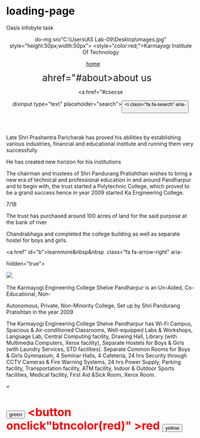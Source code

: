 # loading-page
Oasis infobyte task
<idoctype html>

<html>

<head>

<link rel="stylesheet" href="https://cdnjs.cloudflare.com/ajax/libs/font-awesome/4.7.0/css/font-

awesome.min.css">

<style>

Input[type=text]
{
width:200px;
}
li{
display:inline;
 padding:10px;
font-size:25px;
}
header
{
background-color green

padding:10px;
}
a
{
display flex

margin-top:400px;

padding-right:20px;

margin-bottom:400px; text-align:justify

font-family:"Times New Roman", Times, serif;
}
aboutus
{
text-align:justify;

nav li a:hover background-color:red;

width:30px;

border-radius:5px
}
#b
{
background-color:red;

padding:20px; font-size:20px;
}
P
{
margin-bottom:40p

nav li a
{
text-decoration:none;
}
sticky
{
position: fixed;

top: 0

width: 100%;

margin-top:300px;

display flex

margin-top:400px

6/18

</style> </head>

<body>

<header class="sticky">

<nav>

do-mg sro"C:\Users\AS Lab-09\Desktop\images.jpg" style="height:50px;width:50px"></b> <style="color:red;">Karmayogi Institute Of Technology</li>

<a href="#home">home<a><li>ahref="#about>about us</a></li>

<a href="#csecse</a></li>

dixinput type="text" placeholder="search"><button><i class="fa fa-search" aria-

</ul>

</nav> </header>

<section id="home">

<div class="a" id="k

<div>
<p>The trust Pandurang Pratishthan' is led by Shri Prashantras Paricharak, under the the most able guidance of honorable Ex-MLA of Pandharpur Late Shri Sudhakargant Paricharak, with only motto "Education For All",

Late Shri Prashantra Paricharak has proved his abilities by establishing various industries, financial and educational institute and running them very successfully

He has created new horizon for his institutions

The chairman and trustees of Shri Pandurang Pratishthan wishes to bring a new era of technical and professional education in and around Pandharpur and to begin with, the trust started a Polytechnic College, which proved to be a grand success hence in year 2009 started Ka Engineering College.

7/18

The trust has purchased around 100 acres of land for the said purpose at the bank of river

Chandrabhaga and completed the college building as well as separate hostel for boys and girls.</p>

<a href" id="b">learnmore&nbsp&nbsp&nbsp; class="fa fa-arrow-right" aria-

hidden="true"></i></a></div>

<div

<img src="C:\Users\AS Lab 09\Desktop\spp.jpg">

</div>

</section>

<section id="about">

<div>

<div class="aboutus

1 style="color:red;font-size:30px;font-style: italic;text-decoration:underline,Karmayogi Institute of Technology</h1>

<a href="n.html"><img src="aa.jpg"></a>

</div

<div>

The Karmayogi Engineering College Shelve Pandharpur is an Un-Aided, Co-Educational, Non-

Autonomous, Private, Non-Minority College, Set up by Shri Pandurang Pratishtan in the year 2009

The Karmayogi Engineering College Shelve Pandharpur has Wi-Fi Campus, Spacious & Air-conditioned Classrooms, Well-equipped Labs & Workshops, Language Lab, Central Computing facility, Drawing Hall, Library (with Multimedia Computers, Xerox facility), Separate Hostels for Boys & Girls (with Laundry Services, STD facilities). Separate Common Rooms for Boys & Girls Gymnasium, 4 Seminar Halls, 4 Cafeteria, 24 hrs Security through CCTV Cameras & Fire Warning Systems, 24 hrs Power Supply, Parking facility, Transportation facility, ATM facility, Indoor & Outdoor Sports facilities, Medical facility, First Aid &Sick Room, Xerox Room.</p>

<</div>

<section id="cs">
<h1 style="color:red;font-size:30px;font-style italic;text-decoration:underline,>Computer science and Engineering</h1>

<iframe width="560" height="315" src"https://www.youtube.com/embed/wCZOWY-OPW title="YouTube video player" frameborder"0" allow="accelerometer, autoplay: clipboard write encrypted-media: gyroscope, picture-in-picture, web-share" allowfullscreen></iframe>

<Button onclick="btncolor('green')">green</button> <button onclick"btncolor(red)" >red</button> <button onclick="btncolor('yellow)">yellow</button>

</section> <script>

function btncoloring document body style backgroundColor-bg

<</script>

</div>

</body>

</html>
